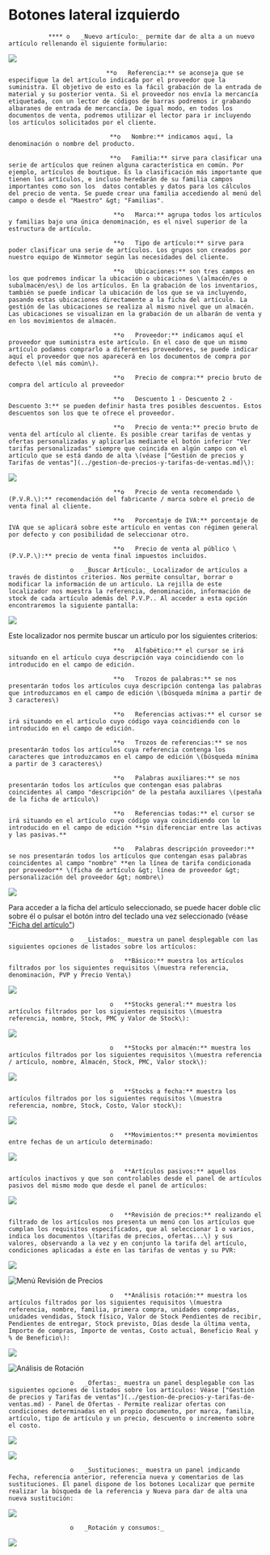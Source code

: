 # Botones lateral izquierdo

               **** o   _Nuevo artículo:_ permite dar de alta a un nuevo artículo rellenando el siguiente formulario:

![](../../../../.gitbook/assets/image%20%2848%29%20%281%29.png)

                               **o   Referencia:** se aconseja que se especifique la del artículo indicada por el proveedor que la suministra. El objetivo de esto es la fácil grabación de la entrada de material y su posterior venta. Si el proveedor nos envía la mercancía etiquetada, con un lector de códigos de barras podremos ir grabando albaranes de entrada de mercancía. De igual modo, en todos los documentos de venta, podremos utilizar el lector para ir incluyendo los artículos solicitados por el cliente.

                                **o   Nombre:** indicamos aquí, la denominación o nombre del producto.

                                **o   Familia:** sirve para clasificar una serie de artículos que reúnen alguna característica en común. Por ejemplo, artículos de boutique. Es la clasificación más importante que tienen los artículos, e incluso heredarán de su familia campos importantes como son los  datos contables y datos para los cálculos del precio de venta. Se puede crear una familia accediendo al menú del campo o desde el "Maestro" &gt; "Familias".

                                 **o   Marca:** agrupa todos los artículos y familias bajo una única denominación, es el nivel superior de la estructura de artículo.

                                 **o   Tipo de artículo:** sirve para poder clasificar una serie de artículos. Los grupos son creados por nuestro equipo de Winmotor según las necesidades del cliente.

                                 **o   Ubicaciones:** son tres campos en los que podremos indicar la ubicación o ubicaciones \(almacén/es o subalmacén/es\) de los artículos. En la grabación de los inventarios, también se puede indicar la ubicación de los que se va incluyendo, pasando estas ubicaciones directamente a la ficha del artículo. La gestión de las ubicaciones se realiza al mismo nivel que un almacén. Las ubicaciones se visualizan en la grabación de un albarán de venta y en los movimientos de almacén.

                                 **o   Proveedor:** indicamos aquí el proveedor que suministra este artículo. En el caso de que un mismo artículo podamos comprarlo a diferentes proveedores, se puede indicar aquí el proveedor que nos aparecerá en los documentos de compra por defecto \(el más común\).

                                 **o   Precio de compra:** precio bruto de compra del artículo al proveedor

                                 **o   Descuento 1 - Descuento 2 - Descuento 3:** se pueden definir hasta tres posibles descuentos. Estos descuentos son los que te ofrece el proveedor.

                                 **o   Precio de venta:** precio bruto de venta del artículo al cliente. Es posible crear tarifas de ventas y ofertas personalizadas y aplicarlas mediante el botón inferior "Ver tarifas personalizadas" siempre que coincida en algún campo con el artículo que se está dando de alta \(véase ["Gestión de precios y Tarifas de ventas"](../gestion-de-precios-y-tarifas-de-ventas.md)\):

![](../../../../.gitbook/assets/image%20%28192%29.png)

                                 **o   Precio de venta recomendado \(P.V.R.\):** recomendación del fabricante / marca sobre el precio de venta final al cliente.

                                 **o   Porcentaje de IVA:** porcentaje de IVA que se aplicará sobre este artículo en ventas con régimen general por defecto y con posibilidad de seleccionar otro.

                                 **o   Precio de venta al público \(P.V.P.\):** precio de venta final impuestos incluidos.

                     o   _Buscar Artículo:_ Localizador de artículos a través de distintos criterios. Nos permite consultar, borrar o modificar la información de un artículo. La rejilla de este localizador nos muestra la referencia, denominación, información de stock de cada artículo además del P.V.P.. Al acceder a esta opción encontraremos la siguiente pantalla:

![](../../../../.gitbook/assets/image%20%28105%29.png)

Este localizador nos permite buscar un artículo por los siguientes criterios:

                                 **o   Alfabético:** el cursor se irá situando en el artículo cuya descripción vaya coincidiendo con lo introducido en el campo de edición.

                                 **o   Trozos de palabras:** se nos presentarán todos los artículos cuya descripción contenga las palabras que introduzcamos en el campo de edición \(búsqueda mínima a partir de 3 caracteres\)

                                 **o   Referencias activas:** el cursor se irá situando en el artículo cuyo código vaya coincidiendo con lo introducido en el campo de edición.

                                 **o   Trozos de referencias:** se nos presentarán todos los artículos cuya referencia contenga los caracteres que introduzcamos en el campo de edición \(búsqueda mínima a partir de 3 caracteres\)

                                 **o   Palabras auxiliares:** se nos presentarán todos los artículos que contengan esas palabras coincidentes al campo "descripción" de la pestaña auxiliares \(pestaña de la ficha de artículo\)

                                 **o   Referencias todas:** el cursor se irá situando en el artículo cuyo código vaya coincidiendo con lo introducido en el campo de edición **sin diferenciar entre las activas y las pasivas.**

                                 **o   Palabras descripción proveedor:** se nos presentarán todos los artículos que contengan esas palabras coincidentes al campo "nombre" **en la línea de tarifa condicionada por proveedor** \(ficha de artículo &gt; línea de proveedor &gt; personalización del proveedor &gt; nombre\)

![](../../../../.gitbook/assets/image%20%28399%29.png)

Para acceder a la ficha del artículo seleccionado, se puede hacer doble clic sobre él o pulsar el botón intro del teclado una vez seleccionado \(véase ["Ficha del artículo"](../ficha-del-articulo/)\)

                     o   _Listados:_ muestra un panel desplegable con las siguientes opciones de listados sobre los artículos:

                                o   **Básico:** muestra los artículos filtrados por los siguientes requisitos \(muestra referencia, denominación, PVP y Precio Venta\)

![](../../../../.gitbook/assets/image%20%28381%29.png)

                                o   **Stocks general:** muestra los artículos filtrados por los siguientes requisitos \(muestra referencia, nombre, Stock, PMC y Valor de Stock\):

![](../../../../.gitbook/assets/image%20%28373%29.png)

                                o   **Stocks por almacén:** muestra los artículos filtrados por los siguientes requisitos \(muestra referencia / artículo, nombre, Almacén, Stock, PMC, Valor stock\):

![](../../../../.gitbook/assets/image%20%28371%29.png)

                                o   **Stocks a fecha:** muestra los artículos filtrados por los siguientes requisitos \(muestra referencia, nombre, Stock, Costo, Valor stock\):

![](../../../../.gitbook/assets/image%20%28389%29.png)

                                o   **Movimientos:** presenta movimientos entre fechas de un artículo determinado:

![](../../../../.gitbook/assets/image%20%28374%29.png)

                                o   **Artículos pasivos:** aquellos artículos inactivos y que son controlables desde el panel de artículos pasivos del mismo modo que desde el panel de artículos:

![](../../../../.gitbook/assets/image%20%28361%29.png)

                                o   **Revisión de precios:** realizando el filtrado de los artículos nos presenta un menú con los artículos que cumplan los requisitos especificados, que al seleccionar 1 o varios, indica los documentos \(tarifas de precios, ofertas...\) y sus valores, observando a la vez y en conjunto la tarifa del artículo, condiciones aplicadas a éste en las tarifas de ventas y su PVR:

![](../../../../.gitbook/assets/image%20%28408%29.png)

![Men&#xFA; Revisi&#xF3;n de Precios](../../../../.gitbook/assets/image%20%28405%29.png)

                                o   **Análisis rotación:** muestra los artículos filtrados por los siguientes requisitos \(muestra referencia, nombre, familia, primera compra, unidades compradas, unidades vendidas, Stock físico, Valor de Stock Pendientes de recibir, Pendientes de entregar, Stock previsto, Días desde la última venta, Importe de compras, Importe de ventas, Costo actual, Beneficio Real y % de Beneficio\):

![](../../../../.gitbook/assets/image%20%28366%29.png)

![An&#xE1;lisis de Rotaci&#xF3;n](../../../../.gitbook/assets/image%20%28392%29.png)

                     o   _Ofertas:_ muestra un panel desplegable con las siguientes opciones de listados sobre los artículos: Véase ["Gestión de precios y Tarifas de ventas"](../gestion-de-precios-y-tarifas-de-ventas.md) - Panel de Ofertas - Permite realizar ofertas con condiciones determinadas en el propio documento, por marca, familia, artículo, tipo de artículo y un precio, descuento o incremento sobre el costo.

![](../../../../.gitbook/assets/image%20%28404%29.png)

![](../../../../.gitbook/assets/image%20%28364%29.png)

                     o   _Sustituciones:_ muestra un panel indicando Fecha, referencia anterior, referencia nueva y comentarios de las sustituciones. El panel dispone de los botones Localizar que permite realizar la búsqueda de la referencia y Nueva para dar de alta una nueva sustitución:

![](../../../../.gitbook/assets/image%20%28390%29.png)

                     o   _Rotación y consumos:_

![](../../../../.gitbook/assets/image%20%28358%29.png)



